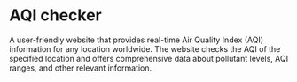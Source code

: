 # AQI checker
A user-friendly website that provides real-time Air Quality Index (AQI) information for any location worldwide. The website checks the AQI of the specified location and offers comprehensive data about pollutant levels, AQI ranges, and other relevant information.

